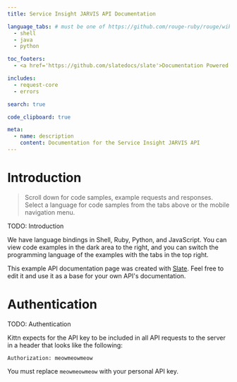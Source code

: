 ```yaml
---
title: Service Insight JARVIS API Documentation

language_tabs: # must be one of https://github.com/rouge-ruby/rouge/wiki/List-of-supported-languages-and-lexers
  - shell
  - java
  - python

toc_footers:
  - <a href='https://github.com/slatedocs/slate'>Documentation Powered by Slate</a>

includes:
  - request-core
  - errors

search: true

code_clipboard: true

meta:
  - name: description
    content: Documentation for the Service Insight JARVIS API
---
```


# Introduction

> Scroll down for code samples, example requests and responses. Select a language for code samples from the tabs above or the mobile navigation menu.


TODO: Introduction

We have language bindings in Shell, Ruby, Python, and JavaScript. You can view code examples in the dark area to the right, and you can switch the programming language of the examples with the tabs in the top right.

This example API documentation page was created with [Slate](https://github.com/slatedocs/slate). Feel free to edit it and use it as a base for your own API's documentation.

# Authentication


TODO: Authentication

Kittn expects for the API key to be included in all API requests to the server in a header that looks like the following:

`Authorization: meowmeowmeow`

<aside class="notice">
You must replace <code>meowmeowmeow</code> with your personal API key.
</aside>
